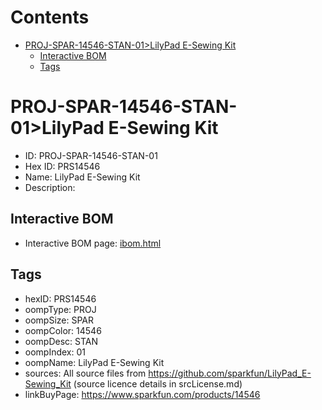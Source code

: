 



Contents
========

* [PROJ-SPAR-14546-STAN-01>LilyPad E-Sewing Kit](#proj-spar-14546-stan-01lilypad-e-sewing-kit)
	* [Interactive BOM](#interactive-bom)
	* [Tags](#tags)

# PROJ-SPAR-14546-STAN-01>LilyPad E-Sewing Kit

- ID: PROJ-SPAR-14546-STAN-01
- Hex ID: PRS14546
- Name: LilyPad E-Sewing Kit
- Description: 

## Interactive BOM

- Interactive BOM page: [ibom.html](kicad/bom/ibom.html)

## Tags

- hexID: PRS14546
- oompType: PROJ
- oompSize: SPAR
- oompColor: 14546
- oompDesc: STAN
- oompIndex: 01
- oompName: LilyPad E-Sewing Kit
- sources: All source files from https://github.com/sparkfun/LilyPad_E-Sewing_Kit (source licence details in srcLicense.md)
- linkBuyPage: https://www.sparkfun.com/products/14546
